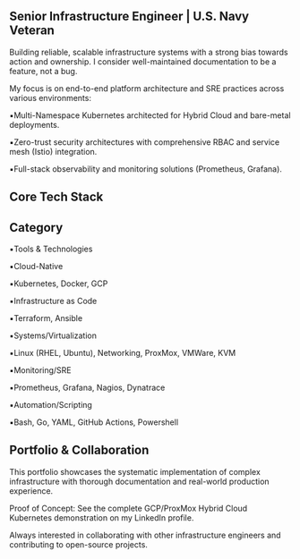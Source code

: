 ## Senior Infrastructure Engineer | U.S. Navy Veteran

Building reliable, scalable infrastructure systems with a strong bias towards action and ownership. I consider well-maintained documentation to be a feature, not a bug.

My focus is on end-to-end platform architecture and SRE practices across various environments:

▪️Multi-Namespace Kubernetes architected for Hybrid Cloud and bare-metal deployments.

▪️Zero-trust security architectures with comprehensive RBAC and service mesh (Istio) integration.

▪️Full-stack observability and monitoring solutions (Prometheus, Grafana).

## Core Tech Stack
## Category

▪️Tools & Technologies

▪️Cloud-Native

▪️Kubernetes, Docker, GCP

▪️Infrastructure as Code

▪️Terraform, Ansible

▪️Systems/Virtualization

▪️Linux (RHEL, Ubuntu), Networking, ProxMox, VMWare, KVM

▪️Monitoring/SRE

▪️Prometheus, Grafana, Nagios, Dynatrace

▪️Automation/Scripting

▪️Bash, Go, YAML, GitHub Actions, Powershell

## Portfolio & Collaboration

This portfolio showcases the systematic implementation of complex infrastructure with thorough documentation and real-world production experience.

Proof of Concept: See the complete GCP/ProxMox Hybrid Cloud Kubernetes demonstration on my LinkedIn profile.

Always interested in collaborating with other infrastructure engineers and contributing to open-source projects.
